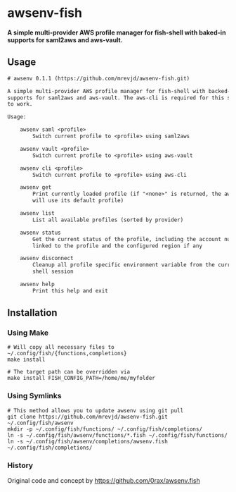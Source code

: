 # awsenv-fish

**A simple multi-provider AWS profile manager for fish-shell with baked-in
supports for saml2aws and aws-vault.**

## Usage

```txt
# awsenv 0.1.1 (https://github.com/mrevjd/awsenv-fish.git)

A simple multi-provider AWS profile manager for fish-shell with backed-in
supports for saml2aws and aws-vault. The aws-cli is required for this software
to work.

Usage:

    awsenv saml <profile>
        Switch current profile to <profile> using saml2aws

    awsenv vault <profile>
        Switch current profile to <profile> using aws-vault

    awsenv cli <profile>
        Switch current profile to <profile> using aws-cli

    awsenv get
        Print currently loaded profile (if "<none>" is returned, the aws-cli
        will use its default profile)

    awsenv list
        List all available profiles (sorted by provider)

    awsenv status
        Get the current status of the profile, including the account number
        linked to the profile and the configured region if any

    awsenv disconnect
        Cleanup all profile specific environment variable from the current
        shell session

    awsenv help
        Print this help and exit

```

## Installation

### Using Make

```shell
# Will copy all necessary files to ~/.config/fish/{functions,completions}
make install

# The target path can be overridden via
make install FISH_CONFIG_PATH=/home/me/myfolder
```

### Using Symlinks

```shell
# This method allows you to update awsenv using git pull
git clone https://github.com/mrevjd/awsenv-fish.git ~/.config/fish/awsenv
mkdir -p ~/.config/fish/functions/ ~/.config/fish/completions/
ln -s ~/.config/fish/awsenv/functions/*.fish ~/.config/fish/functions/
ln -s ~/.config/fish/awsenv/completions/awsenv.fish ~/.config/fish/completions/
```

### History
Original code and concept by https://github.com/0rax/awsenv.fish

